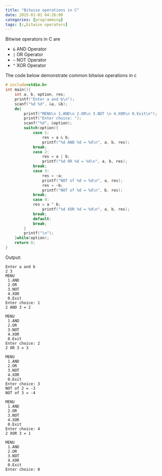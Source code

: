 ```yaml
---
title: "Bitwise operations in C"
date: 2015-01-01 04:26:00
categories: [programming]
tags: [c,bitwise operators]
---
```

Bitwise operators in C are
	
* `&` AND Operator
* `|` OR Operator
* `~` NOT Operator
* `^` XOR Operator
	
The code below demonstrate common bitwise operations in c
```c
# include<stdio.h>
int main(){
	int a, b, option, res;
	printf("Enter a and b\n");
	scanf("%d %d", &a, &b);
	do{
		printf("MENU\n 1.AND\n 2.OR\n 3.NOT \n 4.XOR\n 0.Exit\n");
		printf("Enter choice: ");
		scanf("%d", &option);
		switch(option){
			case 1:
				res = a & b;
				printf("%d AND %d = %d\n", a, b, res);
			break;
			case 2:
				res = a | b;
				printf("%d OR %d = %d\n", a, b, res);
			break;
			case 3:
				res = ~a;
				printf("NOT of %d = %d\n", a, res);
				res = ~b;
				printf("NOT of %d = %d\n", b, res);
			break;
			case 4:
			res = a ^ b;
				printf("%d XOR %d = %d\n", a, b, res);
			break;
			default:
			break;
		}
		printf("\n");
	}while(option);
    return 0;
}
```

Output:
```
Enter a and b
2 3
MENU
 1.AND
 2.OR
 3.NOT 
 4.XOR
 0.Exit
Enter choice: 1
2 AND 3 = 2

MENU
 1.AND
 2.OR
 3.NOT 
 4.XOR
 0.Exit
Enter choice: 2
2 OR 3 = 3

MENU
 1.AND
 2.OR
 3.NOT 
 4.XOR
 0.Exit
Enter choice: 3
NOT of 2 = -3
NOT of 3 = -4

MENU
 1.AND
 2.OR
 3.NOT 
 4.XOR
 0.Exit
Enter choice: 4
2 XOR 3 = 1

MENU
 1.AND
 2.OR
 3.NOT 
 4.XOR
 0.Exit
Enter choice: 0
```
